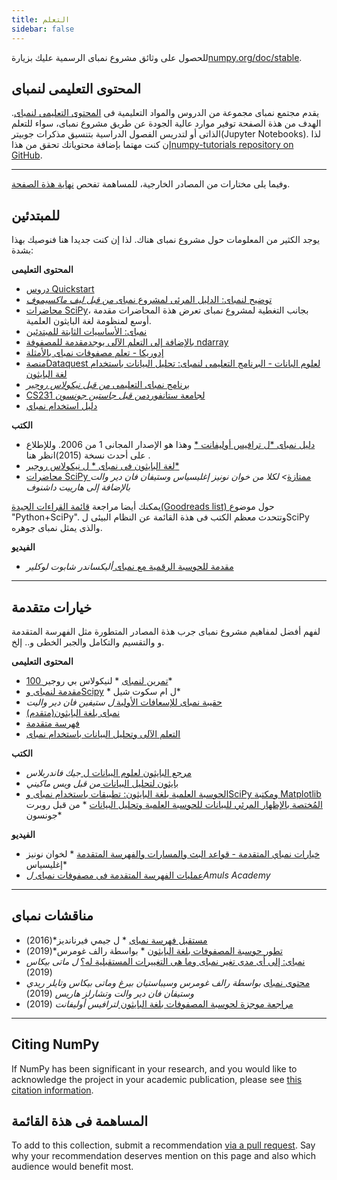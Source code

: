 ```yaml
---
title: التعلم
sidebar: false
---
```


للحصول على وثائق مشروع نمباى الرسمية عليك بزيارة[numpy.org/doc/stable](https://numpy.org/doc/stable).

## المحتوى التعليمى لنمباى

يقدم مجتمع نمباى مجموعة من الدروس والمواد التعليمية فى [المحتوى التعليمى لنمباى](https://numpy.org/numpy-tutorials). الهدف من هذة الصفحة توفير موارد عالية الجودة عن طريق مشروع نمباى، سواء للتعلم الذاتى أو لتدريس الفصول الدراسية بتنسيق مذكرات جوبيتر(Jupyter Notebooks). لذا إن كنت مهتما بإضافة محتوياتك تحقق من هذا[numpy-tutorials repository on GitHub](https://github.com/numpy/numpy-tutorials).

***

وفيما يلى مختارات من المصادر الخارجية، للمساهمة تفحص [ نهاية هذة الصفحة](#add-to-this-list).

## للمبتدئين

يوجد الكثير من المعلومات حول مشروع نمباى هناك. لذا إن كنت جديدا هنا فنوصيك بهذا بشدة:

<i class="fas fa-chalkboard"></i> **المحتوى التعليمى**

* [دروس Quickstart](https://numpy.org/devdocs/user/quickstart.html)
* [توضيح لنمباى: الدليل المرئى لمشروع نمباى *من قبل ليف ماكسيموف*](https://betterprogramming.pub/3b1d4976de1d?sk=57b908a77aa44075a49293fa1631dd9b)
* [محاضرات SciPy](https://scipy-lectures.org/)، بجانب التغطية لمشروع نمباى تعرض هذة المحاضرات مقدمة أوسع لمنظومة لغة البايثون العلمية.
* [نمباى: الأساسيات الثابتة للمبتدئين](https://numpy.org/devdocs/user/absolute_beginners.html)
* [بالإضافة إلى التعلم الآلى يوجدمقدمة للمصفوفة ndarray](https://www.machinelearningplus.com/python/numpy-tutorial-part1-array-python-examples/)
* [إدوريكا - تعلم مصفوفات نمباى بالأمثلة ](https://www.edureka.co/blog/python-numpy-tutorial/)
* [منصةDataquest لعلوم البانات - البرنامج التعليمى لنمباى: تحليل البيانات باستخدام لغة البايثون](https://www.dataquest.io/blog/numpy-tutorial-python/)
* [برنامج نمباى التعليمى *من قبل نيكولاس روجير*](https://github.com/rougier/numpy-tutorial)
* [CS231 لجامعة ستانفورد*من قبل جاستين جونسون*](http://cs231n.github.io/python-numpy-tutorial/)
* [دليل استخدام نمباي](https://numpy.org/devdocs)

<i class="fas fa-book"></i> **الكتب**

* [دليل نمباى *ل ترافيس أوليفانت *](http://web.mit.edu/dvp/Public/numpybook.pdf) وهذا هو الإصدار المجانى 1 من 2006. وللإطلاع على أحدث نسخة (2015)انظر هنا [](https://www.barnesandnoble.com/w/guide-to-numpy-travis-e-oliphant-phd/1122853007).
* [لغة البايثون فى نمباى * ل نيكولاس روجير*](https://www.labri.fr/perso/nrougier/from-python-to-numpy/)
* [محاضرات SciPy ممتازة](https://www.amazon.com/Elegant-SciPy-Art-Scientific-Python/dp/1491922877)*> لكلا من خوان نونيز إغليسياس وستيفان فان دير والت بالإضافة إلى هارييت داشنوف*

يمكنك أيضا مراجعة [ قائمة القراءات الجيدة(Goodreads list) ](https://www.goodreads.com/shelf/show/python-scipy)حول موضوع "Python+SciPy". وتتحدث معظم الكتب فى هذة القائمة عن النظام البيئى لSciPy والذى يمثل نمباى جوهره.

<i class="far fa-file-video"></i> **الفيديو**

* [مقدمة للحوسبة الرقمية مع نمباى ](http://youtu.be/ZB7BZMhfPgk) *أليكساندر شابوت لوكلير*

***

## خيارات متقدمة

لفهم أفضل لمفاهيم مشروع نمباى جرب هذة المصادر المتطورة مثل الفهرسة المتقدمة و والتقسيم والتكامل والجبر الخطى و.. إلخ.

<i class="fas fa-chalkboard"></i> **المحتوى التعليمى**

* [100 تمرين لنمباى](http://www.labri.fr/perso/nrougier/teaching/numpy.100/index.html) * لنيكولاس بي روجير*
* [مقدمة لنمباى وScipy](https://engineering.ucsb.edu/~shell/che210d/numpy.pdf) * ل ام سكوت شيل*
* [حقيبة نمباى للإسعافات الأولية ](http://mentat.za.net/numpy/numpy_advanced_slides/) *ل ستيفين فان دير واليت*
* [نمباى بلغة البايثون(متقدم)](https://www.geeksforgeeks.org/numpy-python-set-2-advanced/)
* [فهرسة متقدمة](https://www.tutorialspoint.com/numpy/numpy_advanced_indexing.htm)
* [التعلم الآلى وتحليل البيانات باستخدام نمباى](https://www.machinelearningplus.com/python/numpy-tutorial-python-part2/)

<i class="fas fa-book"></i> **الكتب**

* [مرجع البايثون لعلوم البيانات ل ](https://www.amazon.com/Python-Data-Science-Handbook-Essential/dp/1491912057) *جيك فاندربلاس*
* [بايثون لتحليل البيانات ](https://www.amazon.com/Python-Data-Analysis-Wrangling-IPython/dp/1491957662) *من قبل ويس ماكيني*
* [الحوسبة العلمية بلغة البايثون: تطبيقات باستخدام نمباى وSciPy ومكتبة Matplotlib المُختصة بالإظهار المرئي للبيانات للحوسبة العلمية وتحليل البيانات](https://www.amazon.com/Numerical-Python-Scientific-Applications-Matplotlib/dp/1484242459) * من قبل روبرت جونسون*

<i class="far fa-file-video"></i> **الفيديو**

* [خيارات نمباي المتقدمة - قواعد البث والمسارات والفهرسة المتقدمة](https://www.youtube.com/watch?v=cYugp9IN1-Q) * لخوان نونيز إغليسياس*
* [عمليات الفهرسة المتقدمة فى مصفوفات نمباى ](https://www.youtube.com/watch?v=2WTDrSkQBng) *لAmuls Academy*

***

## مناقشات نمباى

* [مستقبل فهرسة نمباى](https://www.youtube.com/watch?v=o0EacbIbf58) * ل جيمي فيرنانديز*(2016)
* [تطور حوسبة المصفوفات بلغة البايثون](https://www.youtube.com/watch?v=HVLPJnvInzM&t=10s) * بواسطة رالف غومرس*(2019)
* [نمباى: إلى أى مدى تغير نمباى وما هى التغييرات المستقبلية له؟](https://www.youtube.com/watch?v=YFLVQFjRmPY) *ل ماتى بيكاس* (2019)
* [محتوى نمباى](https://www.youtube.com/watch?v=dBTJD_FDVjU) *بواسطة رالف غومرس وسيباستيان بيرغ وماتى بيكاس وتايلر ريدي وستيفان فان دير والت وتشارلز هاريس* (2019)
* [مراجعة موجزة لحوسبة المصفوفات بلغة البايثون ](https://www.youtube.com/watch?v=f176j2g2eNc) *لترافيس أوليفانت* (2019)

***

## Citing NumPy

If NumPy has been significant in your research, and you would like to acknowledge the project in your academic publication, please see [this citation information](/citing-numpy).

## المساهمة فى هذة القائمة

<a name="add-to-this-list"></a>
To add to this collection, submit a recommendation [via a pull request](https://github.com/numpy/numpy.org/blob/master/content/en/learn.md). Say why your recommendation deserves mention on this page and also which audience would benefit most.
